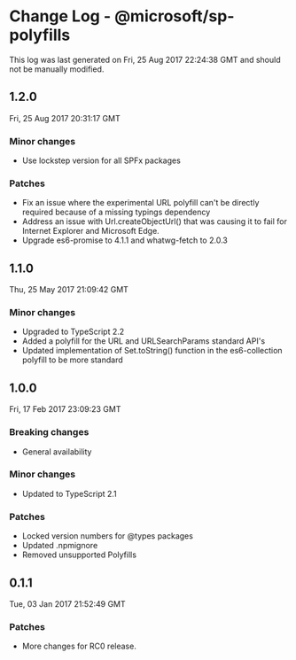# Change Log - @microsoft/sp-polyfills

This log was last generated on Fri, 25 Aug 2017 22:24:38 GMT and should not be manually modified.

## 1.2.0
Fri, 25 Aug 2017 20:31:17 GMT

### Minor changes

- Use lockstep version for all SPFx packages

### Patches

- Fix an issue where the experimental URL polyfill can't be directly required because of a missing typings dependency
- Address an issue with Url.createObjectUrl() that was causing it to fail for Internet Explorer and Microsoft Edge.
- Upgrade es6-promise to 4.1.1 and whatwg-fetch to 2.0.3

## 1.1.0
Thu, 25 May 2017 21:09:42 GMT

### Minor changes

- Upgraded to TypeScript 2.2
- Added a polyfill for the URL and URLSearchParams standard API's
- Updated implementation of Set.toString() function in the es6-collection polyfill to be more standard

## 1.0.0
Fri, 17 Feb 2017 23:09:23 GMT

### Breaking changes

- General availability

### Minor changes

- Updated to TypeScript 2.1

### Patches

- Locked version numbers for @types packages
- Updated .npmignore
- Removed unsupported Polyfills

## 0.1.1
Tue, 03 Jan 2017 21:52:49 GMT

### Patches

- More changes for RC0 release.

